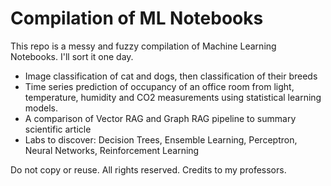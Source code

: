 # Compilation of ML Notebooks

This repo is a messy and fuzzy compilation of Machine Learning Notebooks. I'll sort it one day.

- Image classification of cat and dogs, then classification of their breeds
- Time series prediction of occupancy of an office room from light, temperature, humidity and CO2 measurements using statistical learning models.
- A comparison of Vector RAG and Graph RAG pipeline to summary scientific article
- Labs to discover: Decision Trees, Ensemble Learning, Perceptron, Neural Networks, Reinforcement Learning

Do not copy or reuse. All rights reserved. Credits to my professors.